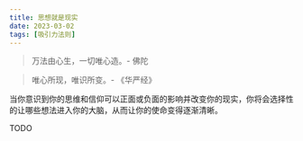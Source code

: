```yaml
---
title: 思想就是现实
date: 2023-03-02
tags: [吸引力法则]
---
```


> 万法由心生，一切唯心造。- 佛陀

> 唯心所现，唯识所变。- 《华严经》

当你意识到你的思维和信仰可以正面或负面的影响并改变你的现实，你将会选择性的让哪些想法进入你的大脑，从而让你的使命变得逐渐清晰。

TODO